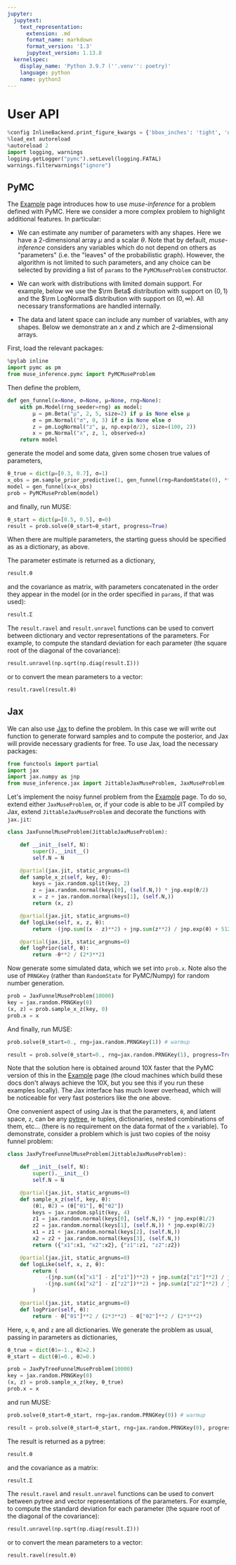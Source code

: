 ```yaml
---
jupyter:
  jupytext:
    text_representation:
      extension: .md
      format_name: markdown
      format_version: '1.3'
      jupytext_version: 1.13.8
  kernelspec:
    display_name: 'Python 3.9.7 (''.venv'': poetry)'
    language: python
    name: python3
---
```


# User API

```python nbsphinx="hidden" tags=[]
%config InlineBackend.print_figure_kwargs = {'bbox_inches': 'tight', 'dpi': 110}
%load_ext autoreload
%autoreload 2
import logging, warnings
logging.getLogger("pymc").setLevel(logging.FATAL)
warnings.filterwarnings("ignore")
```

## PyMC


The [Example](example.html) page introduces how to use *muse-inference* for a problem defined with PyMC. Here we consider a more complex problem to highlight additional features. In particular:

* We can estimate any number of parameters with any shapes. Here we have a 2-dimensional array $\mu$ and a scalar $\theta$. Note that by default, *muse-inference* considers any variables which do not depend on others as "parameters" (i.e. the "leaves" of the probabilistic graph). However, the algorithm is not limited to such parameters, and any choice can be selected by providing a list of `params` to the `PyMCMuseProblem` constructor.

* We can work with distributions with limited domain support. For example, below we use the $\rm Beta$ distribution with support on $(0,1)$ and the $\rm LogNormal$ distribution with support on $(0,\infty)$. All necessary transformations are handled internally.

* The data and latent space can include any number of variables, with any shapes. Below we demonstrate an $x$ and $z$ which are 2-dimensional arrays. 

First, load the relevant packages:

```python
%pylab inline
import pymc as pm
from muse_inference.pymc import PyMCMuseProblem
```

Then define the problem,

```python
def gen_funnel(x=None, σ=None, μ=None, rng=None):
    with pm.Model(rng_seeder=rng) as model:
        μ = pm.Beta("μ", 2, 5, size=2) if μ is None else μ
        σ = pm.Normal("σ", 0, 3) if σ is None else σ
        z = pm.LogNormal("z", μ, np.exp(σ/2), size=(100, 2))
        x = pm.Normal("x", z, 1, observed=x)
    return model
```

generate the model and some data, given some chosen true values of parameters,

```python
θ_true = dict(μ=[0.3, 0.7], σ=1)
x_obs = pm.sample_prior_predictive(1, gen_funnel(rng=RandomState(0), **θ_true)).prior.x[0,0]
model = gen_funnel(x=x_obs)
prob = PyMCMuseProblem(model)
```

and finally, run MUSE:

```python
θ_start = dict(μ=[0.5, 0.5], σ=0)
result = prob.solve(θ_start=θ_start, progress=True)
```

When there are multiple parameters, the starting guess should be specified as as a dictionary, as above.

The parameter estimate is returned as a dictionary,

```python
result.θ
```

 and the covariance as matrix, with parameters concatenated in the order they appear in the model (or in the order specified in `params`, if that was used):

```python
result.Σ
```

The `result.ravel` and `result.unravel` functions can be used to convert between dictionary and vector representations of the parameters. For example, to compute the standard deviation for each parameter (the square root of the diagonal of the covariance):

```python
result.unravel(np.sqrt(np.diag(result.Σ)))
```

or to convert the mean parameters to a vector:

```python
result.ravel(result.θ)
```

## Jax


We can also use [Jax](https://jax.readthedocs.io/) to define the problem. In this case we will write out function to generate forward samples and to compute the posterior, and Jax will provide necessary gradients for free. To use Jax, load the necessary packages:

```python
from functools import partial
import jax
import jax.numpy as jnp
from muse_inference.jax import JittableJaxMuseProblem, JaxMuseProblem
```

Let's implement the noisy funnel problem from the [Example](example.html) page. To do so, extend either `JaxMuseProblem`, or, if your code is able to be JIT compiled by Jax, extend `JittableJaxMuseProblem` and decorate the functions with `jax.jit`:

```python
class JaxFunnelMuseProblem(JittableJaxMuseProblem):

    def __init__(self, N):
        super().__init__()
        self.N = N

    @partial(jax.jit, static_argnums=0)
    def sample_x_z(self, key, θ):
        keys = jax.random.split(key, 2)
        z = jax.random.normal(keys[0], (self.N,)) * jnp.exp(θ/2)
        x = z + jax.random.normal(keys[1], (self.N,))
        return (x, z)

    @partial(jax.jit, static_argnums=0)
    def logLike(self, x, z, θ):
        return -(jnp.sum((x - z)**2) + jnp.sum(z**2) / jnp.exp(θ) + 512*θ) / 2

    @partial(jax.jit, static_argnums=0)
    def logPrior(self, θ):
        return -θ**2 / (2*3**2)
```

Now generate some simulated data, which we set into `prob.x`. Note also the use of `PRNGKey` (rather than `RandomState` for PyMC/Numpy) for random number generation. 

```python
prob = JaxFunnelMuseProblem(10000)
key = jax.random.PRNGKey(0)
(x, z) = prob.sample_x_z(key, 0)
prob.x = x
```

And finally, run MUSE:

```python nbsphinx="hidden" tags=[]
prob.solve(θ_start=0., rng=jax.random.PRNGKey(1)) # warmup
```

```python
result = prob.solve(θ_start=0., rng=jax.random.PRNGKey(1), progress=True)
```

Note that the solution here is obtained around 10X faster that the PyMC version of this in the [Example](example.html) page (the cloud machines which build these docs don't always achieve the 10X, but you see this if you run these examples locally). The Jax interface has much lower overhead, which will be noticeable for very fast posteriors like the one above. 


One convenient aspect of using Jax is that the parameters, `θ`, and latent space, `z`, can be any [pytree](https://jax.readthedocs.io/en/latest/pytrees.html), ie tuples, dictionaries, nested combinations of them, etc... (there is no requirement on the data format of the `x` variable). To demonstrate, consider a problem which is just two copies of the noisy funnel problem:

```python
class JaxPyTreeFunnelMuseProblem(JittableJaxMuseProblem):

    def __init__(self, N):
        super().__init__()
        self.N = N

    @partial(jax.jit, static_argnums=0)
    def sample_x_z(self, key, θ):
        (θ1, θ2) = (θ["θ1"], θ["θ2"])
        keys = jax.random.split(key, 4)
        z1 = jax.random.normal(keys[0], (self.N,)) * jnp.exp(θ1/2)
        z2 = jax.random.normal(keys[1], (self.N,)) * jnp.exp(θ2/2)        
        x1 = z1 + jax.random.normal(keys[2], (self.N,))
        x2 = z2 + jax.random.normal(keys[3], (self.N,))        
        return ({"x1":x1, "x2":x2}, {"z1":z1, "z2":z2})

    @partial(jax.jit, static_argnums=0)
    def logLike(self, x, z, θ):
        return (
            -(jnp.sum((x["x1"] - z["z1"])**2) + jnp.sum(z["z1"]**2) / jnp.exp(θ["θ1"]) + 512*θ["θ1"]) / 2
            -(jnp.sum((x["x2"] - z["z2"])**2) + jnp.sum(z["z2"]**2) / jnp.exp(θ["θ2"]) + 512*θ["θ2"]) / 2
        )

    @partial(jax.jit, static_argnums=0)
    def logPrior(self, θ):
        return - θ["θ1"]**2 / (2*3**2) - θ["θ2"]**2 / (2*3**2)
```

Here, `x`, `θ`, and `z` are all dictionaries. We generate the problem as usual, passing in parameters as dictionaries,

```python
θ_true = dict(θ1=-1., θ2=2.)
θ_start = dict(θ1=0., θ2=0.)
```

```python
prob = JaxPyTreeFunnelMuseProblem(10000)
key = jax.random.PRNGKey(0)
(x, z) = prob.sample_x_z(key, θ_true)
prob.x = x
```

and run MUSE:

```python nbsphinx="hidden" tags=[]
prob.solve(θ_start=θ_start, rng=jax.random.PRNGKey(0)) # warmup
```

```python
result = prob.solve(θ_start=θ_start, rng=jax.random.PRNGKey(0), progress=True)
```

The result is returned as a pytree:

```python
result.θ
```

and the covariance as a matrix:

```python
result.Σ
```

The `result.ravel` and `result.unravel` functions can be used to convert between pytree and vector representations of the parameters. For example, to compute the standard deviation for each parameter (the square root of the diagonal of the covariance):

```python
result.unravel(np.sqrt(np.diag(result.Σ)))
```

or to convert the mean parameters to a vector:

```python
result.ravel(result.θ)
```
